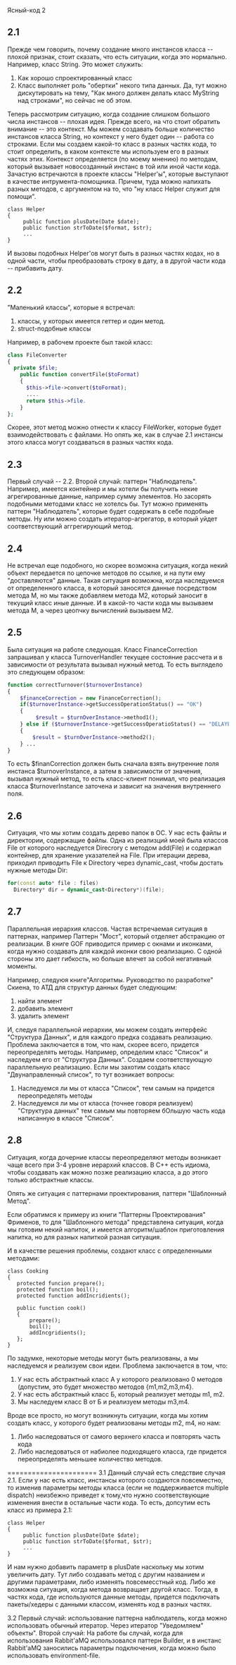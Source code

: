 Ясный-код 2

## 2.1
Прежде чем говорить, почему создание много инстансов класса -- плохой признак, стоит сказать, что есть ситуации, когда это нормально. Например, класс String. Это может служить:
1. Как хорошо спроектированный класс
2. Класс выполняет роль "обертки" некого типа данных. Да, тут можно дискутировать на тему, "Как много должен делать класс MyString над строками", но сейчас не об этом.

Теперь рассмотрим ситуацию, когда создание слишком большого числа инстансов -- плохая идея. Прежде всего, на что
стоит обратить внимание -- это контекст. Мы можем создавать больше количество инстансов класса String, но контекст у него будет один -- работа со строками. 
Если мы создаем какой-то класс в разных частях кода, то стоит определить, в каком контексте мы используем его в разных частях этих. Контекст определяется (по моему мнению) по методам, который вызывает новосозданный инстанс в той или иной части кода. 
Зачастую встречаются в проекте классы "Helper'ы", которые выступают в качестве интрумента-помощника. Причем, туда можно напихать разных методов, с аргументом на то, что "ну класс Helper служит для помощи". 

```
class Helper
{
     public function plusDate(Date $date);
     public function strToDate($format, $str);
     ...
}
```
И вызовы подобных Helper'ов могут быть в разных частях кодах, но в одной части, чтобы преобразовать строку в дату, а в другой части кода -- прибавить дату.

## 2.2
"Маленький классы", которые я встречал:
1. классы, у которых имеется геттер и один метод. 
2. struct-подобные классы

Например, в рабочем проекте был такой класс:

```php
class FileConverter
{
  private $file;
    public function convertFile($toFormat)
    {
      $this->file->convert($toFormat);
      ....
      return $this->file.
    }
};
```
Скорее, этот метод можно отнести к классу FileWorker, которые будет взаимодействовать с файлами. Но опять же,
как в случае 2.1 инстансы этого класса могут создаваться в разных частях кода.

## 2.3

Первый случай -- 2.2.
Второй случай: паттерн "Наблюдатель". Например, имеется контейнер и мы хотели бы получить некие агрегированные
данные, например сумму элементов. Но засорять подобными методами класс не хотелсь бы.
Тут можно применять паттерн "Наблюдатель", которые будет содержать в себе подобные методы.
Ну или можно создать итератор-агрегатор, в который уйдет соответствующий аггрегирующий метод.


## 2.4
Не встречал еще подобного, но скорее возможна ситуация, когда некий объект передается по цепочке методов по ссылке, и на пути ему "доставляются" данные.
Такая ситуация возможна, когда наследуемся от определенного класса, в который заносятся данные посредством метода М, но мы также добавляем метода М2, который заносит в текущий класс иные данные. И в какой-то части кода мы вызываем метода М, а через цеопчку вычислений вызываем М2.


## 2.5
Была ситуация на работе следующая. Класс FinanceCorrection запрашивал у класса TurnoverHandler текущее состояние рассчета и в зависимости от результата вызывал нужный метод. То есть выглядело это следующем образом:

```php
function correctTurnover($turnoverInstance)
{
    $financeCorrection = new FinanceCorrection();
    if($turnoverInstance->getSuccessOperationStatus() == "OK")
    {
         $result = $turnOverInstance->method1();
    } else if ($turnoverInstance->getSuccessOperatioStatus() == "DELAYED")
    {
        $result = $turnOverInstance->method2();
    } ...
}
```

То есть $finanCorrection должен быть сначала взять внутренние поля инстанса $turnoverInstance, а затем в зависимости от значения, вызывал нужный метод, то есть класс-клиент понимал, что реализация класса $turnoverInstance заточена и зависит на значения внутреннего поля.



## 2.6
Ситуация, что мы хотим создать дерево папок в ОС. У нас есть файлы и директории, содержащие файлы. 
Одна из реализций моей была классов File от которого наследуется Direcrory с методом add(File) и содержал контейнер, для хранение указателей на File. 
При итерации дерева, приходил приводить File к Directory через dynamic_cast, чтобы достать нужные методы Dir:

```cpp
for(const auto* file : files)
  Directory* dir = dynamic_cast<Directory*)(file);
```


## 2.7 
Параллельная иерархия классов. Частая встречаемая ситуация в паттернах, например Паттерн "Мост", который отделяет абстракцию от реализации. 
В книге GOF приводится пример с окнами и иконками, когда нужно создавать для каждой иконки свою реализацию. С одной стороны это дает гибкость, но больше влечет за собой негативный моменты.

Например, следуюя книге"Алгоритмы. Руководство по разработке" Скиена, то АТД для структур данных будет следующим:
1. найти элемент
2. добавить элемент
3. удалить элемент

И, следуя параллельной иерархии, мы можем создать интерфейс "Структура Данных", и для каждого предка создавать реализацию. Проблема заключается в том,
что нам, скорее всего, придется переопределять методы. Например, определим класс "Список" и наследуем его от "Структура Данных". Создаем соответствующую параллельную реализацию.
Если мы захотим создать класс "Двунаправленный список", то тут возникает вопросы:
1. Наследуемся ли мы от класса "Список", тем самым на придется переопределять методы
2. Наследуемся ли мы от класса (точнее говоря реализуем) "Структура данных" тем самым мы повторяем бОльшую часть кода написанную в классе "Список". 


## 2.8
Ситуация, когда дочерние классы переопределяют методы возникает чаще всего при 3-4 уровне иерархий классов.
В С++ есть идиома, чтобы создавать как можно позже реализацию класса, а до этого только абстрактные классы.

Опять же ситуация с паттернами проектирования, паттерн "Шаблонный Метод".

Если обратимся к примеру из книги "Паттерны Проектирования" Фрименов, то для "Шаблонного метода" представлена ситуация, когда мы готовим некий напиток, и имеется алгоритм/шаблон приготовления напитка, но для разных напиткой разная ситуация.

И в качестве решения проблемы, создают класс с определенными методами:

```
class Cooking
{
   protected funcion prepare();
   protected function boil();
   protected function addIncridients();
   
   public function cook()
   {
       prepare();
       boil();
       addIncgridients();
   };
}
```

По задумке, некоторые методы могут быть реализованы, а мы наследуемся и реализуем свои идеи.
Проблема заключается в том, что:
1. У нас есть абстрактный класс А у которого реализовано 0 методов (допустим, это будет множество методов {m1,m2,m3,m4}.
2. У нас есть абстрактный класс Б, который реализует методы m1, m2.
3. Мы наследуем класс В от Б и реализуем методы m3,m4. 

Вроде все просто, но могут возникнуть ситуации, когда мы хотим создать класс, у которого будет реализованы методы m2, m4, но нам:
1. Либо наследоваться от самого верхнего класса и повторять часть кода
2. Либо наследоваться от набиолее подходящего класса, где придется переопределять меньшее количество методов.

======================
3.1
Данный случай есть следствие случая 2.1. Если у нас есть класс, инстансы которого создаются повсеместно, то изменив параметры методы класса (если не поддерживается multiple dispatch) неизбежно приведет к тому,что нужно соответствующие изменения внести в остальные части кода.
То есть, допсутим есть класс из примера 2.1:
```
class Helper
{
     public function plusDate(Date $date);
     public function strToDate($format, $str);
     ...
}
```

И нам нужно добавить параметр в plusDate наскольку мы хотим увеличить дату. Тут либо создавать метод с другим
названием и другими параметрами, либо изменять повсемесстный код. 
Либо же возможна ситуация, когда метода возвращает другой класс. Тогда, в частях кода, где используются данные методы, придется подключать пакеты/хедеры с данными классом, изменять код в разных частях.

3.2
Первый случай: использование паттерна наблюдатель, когда можно использовать обычный итератор. Через итератор "Уведомляем" объекты".
Второй случай: На работе бы случай, когда для использования Rabbit'аMQ использовался паттерн Builder, и в инстанс Rabbit'aMQ заносились параметры подключения, когда можно было использовать environment-file. 
